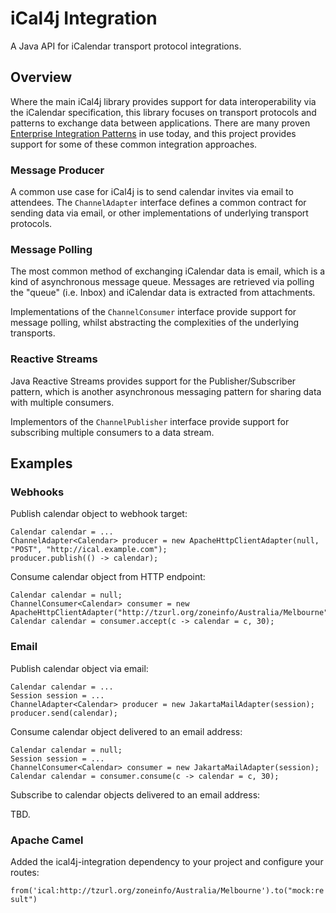 [Enterprise Integration Patterns]: https://www.enterpriseintegrationpatterns.com/

# iCal4j Integration

A Java API for iCalendar transport protocol integrations.

## Overview

Where the main iCal4j library provides support for data interoperability via the iCalendar specification,
this library focuses on transport protocols and patterns to exchange data between applications. There are many
proven [Enterprise Integration Patterns] in use today, and this project provides support for some of these common
integration approaches.

### Message Producer

A common use case for iCal4j is to send calendar invites via email to attendees. The `ChannelAdapter` interface
defines a common contract for sending data via email, or other implementations of underlying transport protocols.


### Message Polling

The most common method of exchanging iCalendar data is email, which is a kind of
asynchronous message queue. Messages are retrieved via polling the "queue" (i.e. Inbox)
and iCalendar data is extracted from attachments.

Implementations of the `ChannelConsumer` interface provide support for message polling, whilst abstracting the
complexities of the underlying transports.


### Reactive Streams

Java Reactive Streams provides support for the Publisher/Subscriber pattern, which is another asynchronous
messaging pattern for sharing data with multiple consumers.

Implementors of the `ChannelPublisher` interface provide support for subscribing multiple consumers to a data
stream.


## Examples

### Webhooks

Publish calendar object to webhook target:

    Calendar calendar = ...
    ChannelAdapter<Calendar> producer = new ApacheHttpClientAdapter(null, "POST", "http://ical.example.com");
    producer.publish(() -> calendar);

Consume calendar object from HTTP endpoint:

    Calendar calendar = null;
    ChannelConsumer<Calendar> consumer = new ApacheHttpClientAdapter("http://tzurl.org/zoneinfo/Australia/Melbourne");
    Calendar calendar = consumer.accept(c -> calendar = c, 30);


### Email

Publish calendar object via email:

    Calendar calendar = ...
    Session session = ...
    ChannelAdapter<Calendar> producer = new JakartaMailAdapter(session);
    producer.send(calendar);

Consume calendar object delivered to an email address:

    Calendar calendar = null;
    Session session = ...
    ChannelConsumer<Calendar> consumer = new JakartaMailAdapter(session);
    Calendar calendar = consumer.consume(c -> calendar = c, 30);

Subscribe to calendar objects delivered to an email address:

TBD.

### Apache Camel

Added the ical4j-integration dependency to your project and configure your routes:

`from('ical:http://tzurl.org/zoneinfo/Australia/Melbourne').to("mock:result")`
